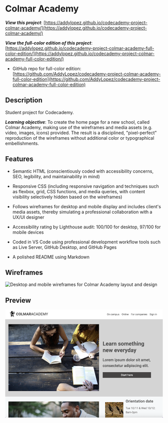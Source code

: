 # Colmar Academy

**_View this project_**: [https://addylopez.github.io/codecademy-project-colmar-academy/](https://addylopez.github.io/codecademy-project-colmar-academy/)

**_View the full-color edition of this project_**: [https://addylopez.github.io/codecademy-project-colmar-academy-full-color-edition/](https://addylopez.github.io/codecademy-project-colmar-academy-full-color-edition/)

- GitHub repo for full-color edition: [https://github.com/AddyLopez/codecademy-project-colmar-academy-full-color-edition](https://github.com/AddyLopez/codecademy-project-colmar-academy-full-color-edition)

## Description

Student project for Codecademy.

**_Learning objective_**: To create the home page for a new school, called Colmar Academy, making use of the wireframes and media assets (e.g. video, images, icons) provided. The result is a disciplined, "pixel-perfect" reproduction of the wireframes without additional color or typographical embellishments.

## Features

- Semantic HTML (conscientiously coded with accessibility concerns, SEO, legibility, and maintainability in mind)

- Responsive CSS (including responsive navigation and techniques such as flexbox, grid, CSS functions, and media queries, with content visibility selectively hidden based on the wireframes)

- Follows wireframes for desktop and mobile display and includes client's media assets, thereby simulating a professional collaboration with a UX/UI designer

- Accessibility rating by Lighthouse audit: 100/100 for desktop, 97/100 for mobile devices

- Coded in VS Code using professional development workflow tools such as Live Server, GitHub Desktop, and GitHub Pages

- A polished README using Markdown

## Wireframes

![Desktop and mobile wireframes for Colmar Academy layout and design](assets/wireframes/colmar-academy-wireframes-spec.png)

## Preview

![Colmar Academy Preview](assets/preview/colmar-academy-preview.png)
